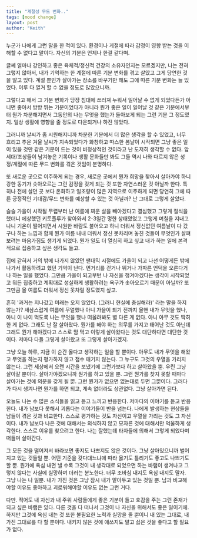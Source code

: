 ```yaml
---
title: "계절성 무드 변화.."
tags: [mood change]
layout: post
author: "Keith"
---
```


누군가 나에게 그런 말을 한 적이 있다. 환경이나 게절에 따라 감정이 영향 받는 것을 이해할 수 없다고 말이다. 자신의 기분은 언제나 한결 같다며.

글쎄 얼마나 강인하고 좋은 육체적/정신적 건강의 소유자인지는 모르겠지만, 나는 전혀 그렇지 않아서, 내가 기억하는 한 계절에 따른 기분 변화를 겪고 살았고 그게 당연한 것을 알고 있다. 계절 뿐인가 살아가는 장소를 바꾸기만 해도 그에 따른 기분 변화는 늘 있었다. 이루 다 열거 할 수 없을 정도로 많았으니까.

그렇다고 해서 그 기분 변화가 당장 침대에 쓰러져 누워서 일어날 수 없게 되었다든가 아니면 좋아서 방방 뛰는 기분이었다가 아니라 뭔가 좋은 일이 일어날 것 같은 기분에서부터 뭔가 차분해지면서 그동안의 나는 무엇을 했는가 돌아보게 되는 그런 기분 그 정도였지. 일상 생활에 영향을 줄 정도로 다운되거나 하진 않았다. 

그러니까 날씨가 좀 시원해지니까 차분한 기분에서 더 많은 생각을 할 수 있었고, 너무 흐리고 추운 겨울 날씨가 지속되었다가 화창하고 따스한 봄날이 시작되면 그냥 좋은 일이 있을 것만 같은 기분이 드는 것이 비정상적인 것이라고 난 도저히 생각할 수 없다. 앞세대/조상들이 남겨놓은 기록이나 생활 문화들만 봐도 그들 역시 나와 다르지 않은 성정/계절에 따른 무드 변화를 겪은 것임이 분명하다.

또 새로운 곳으로 이주하게 되는 경우, 새로운 곳에서 뭔가 희망을 찾아서 살아가야 하니 강한 동기가 솟아오르는 그런 감정을 갖게 되는 것 또한 자연스러운 것 아닐까 한다. 특히나 전에 살던 곳 보다 온화하고 일조량이 많은 지역으로 이주하게 되면 당연히 그에 따른 긍정적인 기대감/무드 변화를 예상할 수 있는 것 아닐까? 난 그대로 그렇게 살았다.

슬슬 가을이 시작될 무렵부터 난 여름에 찌운 살을 빼야겠다고 결심했고 그렇게 절식을 했더니 에상했던 키토플루가 찾아와서 2-3일간 멍한 상태였었고 그렇게 며칠을 지내고 나니 기온이 떨어지면서 시원한 바람도 불어오고 하니 더워서 정신없던 여름날이 다 갔구나 하는 느낌과 함께 뭔가 여름 내내 더워서 정신 못차리며 놓친 것들이 무엇인가 살펴보려는 마음가짐도 생기게 되었다. 뭔가 일도 더 열심히 하고 싶고 내가 하는 일에 본격적으로 집중하고 싶은 생각도 들고.

집에 갇혀서 거의 밖에 나가지 않았던 팬대믹 시절에도 가을이 되고 나선 어떻게든 밖에 나가서 활동하려고 했던 기억이 난다. 먼거리를 걷거나 뛰거나 가파른 언덕을 오른다거나 하는 일을 했었다. 그만큼 가을이 되고부턴 나 자신을 챙겨야겠다는 생각이 시작되었고 뭐든 집중하고 계획대로 성실하게 생활하려는 욕구가 솟아오르기 때문이 아닐까? 또 그만큼 올 여름도 더워서 정신 못차릴 정도였지 싶고.

흔히 '과거는 지나갔고 미래는 오지 않았다. (그러니 현실에 충실해라)' 라는 말을 하지 않는가? 새삼스럽게 여름에 무얼했나 아니 가을이 되기 전까지 올핸 내가 무엇을 했나, 아니 이 나이 먹도록 나는 무엇을 했나 떠올려봐도 별 다른 게 없다. 아니 아무 것도 딱히 한 게 없다. 그래도 난 잘 살아왔다. 뭔가를 해야 하는 의무를 가지고 태어난 것도 아닌데 그래도 뭔가 해야겠다고 스스로 맘 먹고 이렇게 살아왔다는 것도 대단하다면 대단한 것이다. 저마다 다들 그렇게 살아왔고 또 그렇게 살아가겠지.

그냥 오늘 하루, 지금 이 순간 옳다고 생각하는 일을 할 뿐이다. 아무도 내가 무엇을 해왔고 무엇을 하는지 평가하지 않고 점수 매기지 않는다. 그 누구도 그것의 우열을 가리지 않는다. 그런 세상에서 오랜 시간을 보냈기에 그런가보다 하고 살아왔을 뿐. 우린 그냥 살아갈 뿐이다. 살아가야겠으니까 뭔가를 하고 있을 뿐. 그런 뭔가를 찾지 못할 때마다 살아가는 것에 의문을 갖게 될 뿐. 그런 뭔가가 없으면 없는대로 두면 그뿐이다. 그러다가 다시 생겨나면 뭔가를 하면 되고, 계속 없더라도 상관없다. 그냥 살아가면 된다. 

오늘도 나는 수 많은 소식들을 읽고 듣고 느끼고 반응한다. 저마다의 이야기를 듣고 반응한다. 내가 남보다 못해서 괴롭다는 이야기들이 반을 넘는다. 나에게 발생하는 현상들을 남들이 겪은 것과 비교한다. 스스로 평가하는 것도 자신이고 우열을 가리는 것도 그 자신이다. 내가 남보다 나은 것에 대해서는 의식하지 않고 모자른 것에 대해서만 억울하게 생각한다. 스스로 이유를 찾으려고 한다. 나는 잘했는데 타자들에 의해서 그렇게 되었다며 떠들며 살아간다. 

그 모든 것을 떨어져서 바라보면 좋지도 나쁘지도 않은 것이다. 그냥 살아있으니까 벌어지고 있는 것들일 뿐. 어떤 기준을 갖다대느냐에 따라 옳기도 틀리기도 좋고도 나쁘기도 할 뿐. 뭔가에 욕심 내면 낼 수록 그것이 내 생각대로 되었으면 하는 바램이 생겨나고 그렇지 않다는 사실에 실망하며 더러는 분노한다. 너무 조바심 내지도 욕심 내지도 말자. 그냥 나는 나 일뿐. 내가 가진 것은 그냥 잠시 내가 맡아두고 있는 것일 뿐. 남과 비교해야할 이유도 좋아하고 괴로워해야할 이유도 없는 그런 거다.

다만. 적어도 내 자신과 내 주위 사람들에게 좋은 기분이 들고 호감을 주는 그런 존재가 되고 싶은 바램은 있다. 다른 것을 다 떠나서 그것이 나 자신을 위해서도 좋은 일이기에. 하지만 그것에 욕심 내는 것 또한 불필요한 노력과 실망을 줄 뿐이니 내 있는 그대로, 내 가진 그대로를 다 할 뿐이다. 내키지 않은 것에 애쓰지도 말고 싫은 것을 좋다고 할 필요가 없다. 